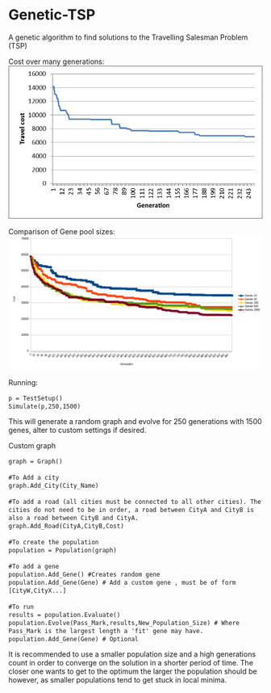 # Genetic-TSP
A genetic algorithm to find solutions to the Travelling Salesman Problem (TSP)

Cost over many generations:
![Alt_Text](https://github.com/Scratchcat1/Genetic-TSP/blob/master/graph.png)

Comparison of Gene pool sizes:
![Alt_Text](https://github.com/Scratchcat1/Genetic-TSP/blob/master/GeneticTSP_Gene_Number.png)

Running:
```
p = TestSetup()
Simulate(p,250,1500)
```
This will generate a random graph and evolve for 250 generations with 1500 genes, alter to custom settings if desired.

Custom graph
```
graph = Graph()

#To Add a city
graph.Add_City(City_Name)

#To add a road (all cities must be connected to all other cities). The cities do not need to be in order, a road between CityA and CityB is also a road between CityB and CityA.
graph.Add_Road(CityA,CityB,Cost)

#To create the population
population = Population(graph)

#To add a gene
population.Add_Gene() #Creates random gene
population.Add_Gene(Gene) # Add a custom gene , must be of form [CityW,CityX...]

#To run
results = population.Evaluate()
population.Evolve(Pass_Mark,results,New_Population_Size) # Where Pass_Mark is the largest length a 'fit' gene may have.
population.Add_Gene(Gene) # Optional

```
It is recommended to use a smaller population size and a high generations count in order to converge on the solution in a shorter period of time. The closer one wants to get to the optimum the larger the population should be however, as smaller populations tend to get stuck in local minima.
